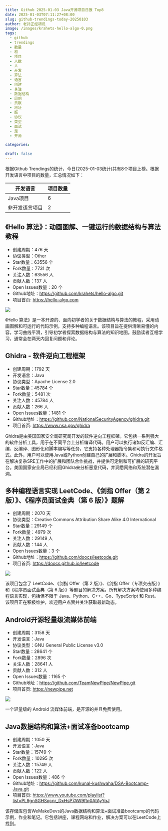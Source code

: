 ```yaml
---
title: Github 2025-01-03 Java开源项目日报 Top8
date: 2025-01-03T07:11:27+08:00
slug: github-trendings-today-20250103
author: 老孙正经胡说
image: /images/krahets-hello-algo-0.png
tags:
  - github
  - trendings
  - 数量
  - 和
  - 项目
  - 人数
  - 人
  - 开发
  - 算法
  - 语言
  - 创建
  - 关注
  - 数据结构
  - 周期
  - 贡献
  - 地址
  - 版
  - 协议
  - 类型
  - 面试
  - 是
  - 开源

categories:

draft: false
---
```



根据Github Trendings的统计，今日(2025-01-03统计)共有8个项目上榜。根据开发语言中项目的数量，汇总情况如下：

| 开发语言 | 项目数量 |
|  ----  | ----  |
| Java项目 | 6 |
| 非开发语言项目 | 2 |

## 《Hello 算法》：动画图解、一键运行的数据结构与算法教程

* 创建周期：476 天
* 协议类型：Other
* Star数量：63556 个
* Fork数量：7731 次
* 关注人数：63556 人
* 贡献人数：137 人
* Open Issues数量：20 个
* Github地址：https://github.com/krahets/hello-algo.git
* 项目首页: https://hello-algo.com


![](/images/krahets-hello-algo-0.png)

《Hello 算法》是一本开源的、面向初学者的关于数据结构与算法的教程，采用动画图解和可运行的代码示例，支持多种编程语言。该项目旨在提供清晰易懂的内容，学习曲线平滑，引导初学者探索数据结构与算法的知识地图。鼓励读者互相学习，通常会在两天内回复问题和评论。

## Ghidra - 软件逆向工程框架

* 创建周期：1792 天
* 开发语言：Java
* 协议类型：Apache License 2.0
* Star数量：45784 个
* Fork数量：5481 次
* 关注人数：45784 人
* 贡献人数：266 人
* Open Issues数量：1481 个
* Github地址：https://github.com/NationalSecurityAgency/ghidra.git
* 项目首页: https://www.nsa.gov/ghidra


Ghidra是由美国国家安全局研究局开发的软件逆向工程框架。它包括一系列强大的软件分析工具，用于在不同平台上分析编译代码。用户可以执行诸如反汇编、汇编、反编译、图形化和脚本编写等任务，它支持各种处理器指令集和可执行文件格式。此外，用户可以使用Java或Python创建自己的扩展和脚本。Ghidra的开发旨在解决复杂SRE工作中的扩展和团队合作挑战，并提供可定制和可扩展的研究平台。美国国家安全局已经利用Ghidra来分析恶意代码，并洞悉网络和系统潜在漏洞。

## 多种编程语言实现 LeetCode、《剑指 Offer（第 2 版）》、《程序员面试金典（第 6 版）》题解

* 创建周期：2070 天
* 协议类型：Creative Commons Attribution Share Alike 4.0 International
* Star数量：29149 个
* Fork数量：4979 次
* 关注人数：29149 人
* 贡献人数：144 人
* Open Issues数量：3 个
* Github地址：https://github.com/doocs/leetcode.git
* 项目首页: https://doocs.github.io/leetcode


![](/images/doocs-leetcode-0.png)

该项目包含了 LeetCode、《剑指 Offer（第 2 版）》、《剑指 Offer（专项突击版）》和《程序员面试金典（第 6 版）》等题目的解决方案。所有解决方案均使用多种编程语言实现，包括但不限于 Java、Python、C++、Go、TypeScript 和 Rust。该项目正在积极维护，欢迎用户点赞并关注获取最新动态。

## Android开源轻量级流媒体前端

* 创建周期：3158 天
* 开发语言：Java
* 协议类型：GNU General Public License v3.0
* Star数量：28641 个
* Fork数量：2896 次
* 关注人数：28641 人
* 贡献人数：312 人
* Open Issues数量：1165 个
* Github地址：https://github.com/TeamNewPipe/NewPipe.git
* 项目首页: https://newpipe.net


![](/images/teamnewpipe-newpipe-0.png)

一个轻量级的 Android 流媒体前端，是开源的并且免费使用。

## Java数据结构和算法+面试准备bootcamp

* 创建周期：1050 天
* 开发语言：Java
* Star数量：15749 个
* Fork数量：10295 次
* 关注人数：15749 人
* 贡献人数：122 人
* Open Issues数量：486 个
* Github地址：https://github.com/kunal-kushwaha/DSA-Bootcamp-Java.git
* 项目首页: https://www.youtube.com/playlist?list=PL9gnSGHSqcnr_DxHsP7AW9ftq0AtAyYqJ


该存储库包含WeMakeDevs的Java数据结构和算法+面试准备bootcamp的代码示例，作业和笔记。它包括讲座，课程网站和作业，解决方案可以在LeetCode上找到。


